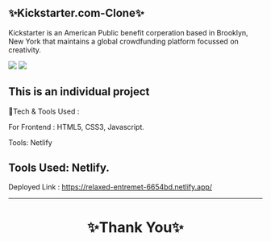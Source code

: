 ✨Kickstarter.com-Clone✨
---
Kickstarter is an American Public benefit 
corperation based in Brooklyn, New York that maintains a 
global crowdfunding platform focussed on creativity.

<img src="https://help.kickstarter.com/hc/article_attachments/360045212034/English__1_.png"/>
<img src="https://d1gzz21cah5pzn.cloudfront.net/img/websites/k/kic/kickstarter.com-desktop@2x.1652829265.jpg"/>


This is an individual project
---
💫Tech & Tools Used :

For Frontend : HTML5, CSS3, Javascript.

Tools: Netlify

Tools Used: Netlify.
---
Deployed Link : https://relaxed-entremet-6654bd.netlify.app/


----
<h1 align="center">✨Thank You✨</h1>
